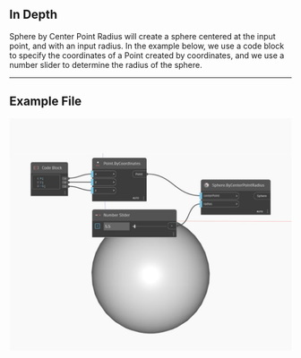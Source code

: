## In Depth
Sphere by Center Point Radius will create a sphere centered at the input point, and with an input radius. In the example below, we use a code block to specify the coordinates of a Point created by coordinates, and we use a number slider to determine the radius of the sphere.
___
## Example File

![ByCenterPointRadius](./Autodesk.DesignScript.Geometry.Sphere.ByCenterPointRadius_img.jpg)

